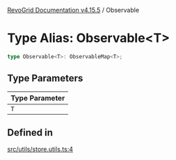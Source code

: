 [RevoGrid Documentation v4.15.5](README.md) / Observable

# Type Alias: Observable\<T\>

```ts
type Observable<T>: ObservableMap<T>;
```

## Type Parameters

| Type Parameter |
| ------ |
| `T` |

## Defined in

[src/utils/store.utils.ts:4](https://github.com/revolist/revogrid/blob/e4de5901d3a858ae9e9a420f27ffcd2a33073a79/src/utils/store.utils.ts#L4)
